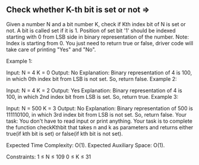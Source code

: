 Check whether K-th bit is set or not  =>
------------------------------------


Given a number N and a bit number K, check if Kth index bit of N is set or not. A bit is called set if it is 1. Position of set bit '1' should be indexed starting with 0 from LSB side in binary representation of the number.
Note: Index is starting from 0. You just need to return true or false, driver code will take care of printing "Yes" and "No".

Example 1:

Input: 
N = 4
K = 0
Output: 
No
Explanation: 
Binary representation of 4 is 100, in which 0th index bit from LSB is not set. So, return false.
Example 2:

Input: 
N = 4
K = 2
Output: 
Yes
Explanation: 
Binary representation of 4 is 100, in which 2nd index bit from LSB is set. So, return true.
Example 3:

Input: 
N = 500
K = 3
Output: 
No
Explanation: 
Binary representation of 500 is 111110100, in which 3rd index bit from LSB is not set. So, return false.
Your task:
You don't have to read input or print anything. Your task is to complete the function checkKthbit that takes n and k as parameters and returns either true(if kth bit is set) or false(if kth bit is not set).

Expected Time Complexity: O(1).
Expected Auxiliary Space: O(1).

Constraints:
1 ≤ N ≤ 109
0 ≤ K ≤ 31
